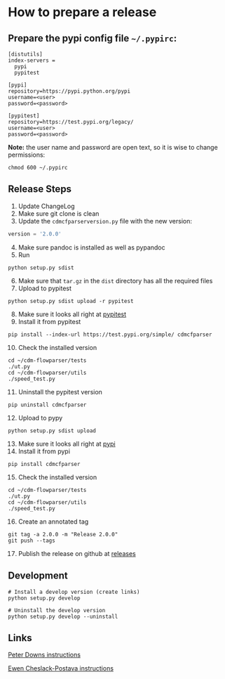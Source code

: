 # How to prepare a release

## Prepare the pypi config file `~/.pypirc`:

```
[distutils]
index-servers =
  pypi
  pypitest

[pypi]
repository=https://pypi.python.org/pypi
username=<user>
password=<password>

[pypitest]
repository=https://test.pypi.org/legacy/
username=<user>
password=<password>
```
**Note:** the user name and password are open text, so it is wise to change permissions:

```
chmod 600 ~/.pypirc
```

## Release Steps

1. Update ChangeLog
2. Make sure git clone is clean
3. Update the `cdmcfparserversion.py` file with the new version:
```python
version = '2.0.0'
```
4. Make sure pandoc is installed as well as pypandoc
5. Run
```shell
python setup.py sdist
```
6. Make sure that `tar.gz` in the `dist` directory has all the required files
7. Upload to pypitest
```shell
python setup.py sdist upload -r pypitest
```
8. Make sure it looks all right at [pypitest](https://testpypi.python.org/pypi)
9. Install it from pypitest
```shell
pip install --index-url https://test.pypi.org/simple/ cdmcfparser
```
10. Check the installed version
```shell
cd ~/cdm-flowparser/tests
./ut.py
cd ~/cdm-flowparser/utils
./speed_test.py
```
11. Uninstall the pypitest version
```shell
pip uninstall cdmcfparser
```
12. Upload to pypy
```shell
python setup.py sdist upload
```
13. Make sure it looks all right at [pypi](https://pypi.python.org/pypi)
14. Install it from pypi
```shell
pip install cdmcfparser
```
15. Check the installed version
```shell
cd ~/cdm-flowparser/tests
./ut.py
cd ~/cdm-flowparser/utils
./speed_test.py
```
16. Create an annotated tag
```shell
git tag -a 2.0.0 -m "Release 2.0.0"
git push --tags
```
17. Publish the release on github at [releases](https://github.com/SergeySatskiy/cdm-flowparser/releases)


## Development

```shell
# Install a develop version (create links)
python setup.py develop

# Uninstall the develop version
python setup.py develop --uninstall
```

## Links

[Peter Downs instructions](http://peterdowns.com/posts/first-time-with-pypi.html)

[Ewen Cheslack-Postava instructions](https://ewencp.org/blog/a-brief-introduction-to-packaging-python/)

